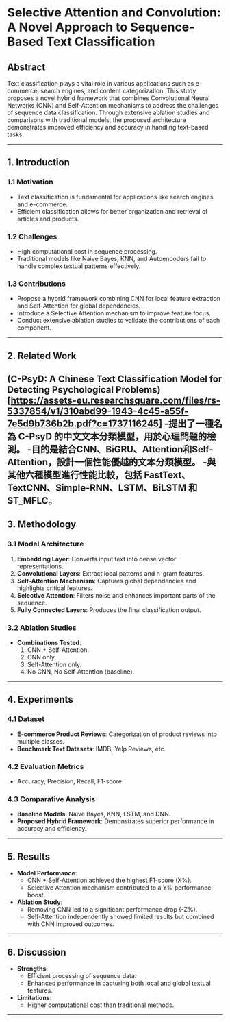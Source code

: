 # Selective Attention and Convolution: A Novel Approach to Sequence-Based Text Classification

## **Abstract**
Text classification plays a vital role in various applications such as e-commerce, search engines, and content categorization. This study proposes a novel hybrid framework that combines Convolutional Neural Networks (CNN) and Self-Attention mechanisms to address the challenges of sequence data classification. Through extensive ablation studies and comparisons with traditional models, the proposed architecture demonstrates improved efficiency and accuracy in handling text-based tasks.

---

## **1. Introduction**
### **1.1 Motivation**
- Text classification is fundamental for applications like search engines and e-commerce.
- Efficient classification allows for better organization and retrieval of articles and products.
  
### **1.2 Challenges**
- High computational cost in sequence processing.
- Traditional models like Naive Bayes, KNN, and Autoencoders fail to handle complex textual patterns effectively.

### **1.3 Contributions**
- Propose a hybrid framework combining CNN for local feature extraction and Self-Attention for global dependencies.
- Introduce a Selective Attention mechanism to improve feature focus.
- Conduct extensive ablation studies to validate the contributions of each component.

---

## **2. Related Work**
(C-PsyD: A Chinese Text Classification Model for Detecting Psychological Problems)[https://assets-eu.researchsquare.com/files/rs-5337854/v1/310abd99-1943-4c45-a55f-7e5d9b736b2b.pdf?c=1737116245]
-提出了一種名為 C-PsyD 的中文文本分類模型，用於心理問題的檢測。
-目的是結合CNN、BiGRU、Attention和Self-Attention，設計一個性能優越的文本分類模型。
-與其他六種模型進行性能比較，包括 FastText、TextCNN、Simple-RNN、LSTM、BiLSTM 和 ST_MFLC。
---

## **3. Methodology**
### **3.1 Model Architecture**
1. **Embedding Layer**: Converts input text into dense vector representations.
2. **Convolutional Layers**: Extract local patterns and n-gram features.
3. **Self-Attention Mechanism**: Captures global dependencies and highlights critical features.
4. **Selective Attention**: Filters noise and enhances important parts of the sequence.
5. **Fully Connected Layers**: Produces the final classification output.

### **3.2 Ablation Studies**
- **Combinations Tested**:
  1. CNN + Self-Attention.
  2. CNN only.
  3. Self-Attention only.
  4. No CNN, No Self-Attention (baseline).

---

## **4. Experiments**
### **4.1 Dataset**
- **E-commerce Product Reviews**: Categorization of product reviews into multiple classes.
- **Benchmark Text Datasets**: IMDB, Yelp Reviews, etc.

### **4.2 Evaluation Metrics**
- Accuracy, Precision, Recall, F1-score.

### **4.3 Comparative Analysis**
- **Baseline Models**: Naive Bayes, KNN, LSTM, and DNN.
- **Proposed Hybrid Framework**: Demonstrates superior performance in accuracy and efficiency.

---

## **5. Results**
- **Model Performance**:
  - CNN + Self-Attention achieved the highest F1-score (X%).
  - Selective Attention mechanism contributed to a Y% performance boost.
- **Ablation Study**:
  - Removing CNN led to a significant performance drop (-Z%).
  - Self-Attention independently showed limited results but combined with CNN improved outcomes.

---

## **6. Discussion**
- **Strengths**:
  - Efficient processing of sequence data.
  - Enhanced performance in capturing both local and global textual features.
- **Limitations**:
  - Higher computational cost than traditional methods.

---





